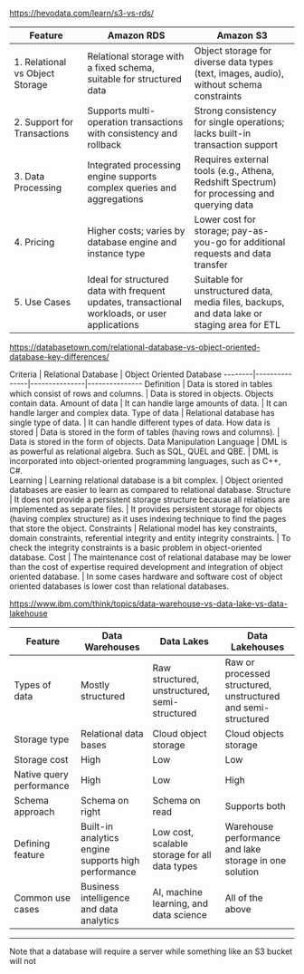 https://hevodata.com/learn/s3-vs-rds/

Feature	| Amazon RDS | Amazon S3
--------|---------------|---------------
1. Relational vs Object Storage | Relational storage with a fixed schema, suitable for structured data | Object storage for diverse data types (text, images, audio), without schema constraints
2. Support for Transactions | Supports multi-operation transactions with consistency and rollback | Strong consistency for single operations; lacks built-in transaction support
3. Data Processing | Integrated processing engine supports complex queries and aggregations | Requires external tools (e.g., Athena, Redshift Spectrum) for processing and querying data
4. Pricing | Higher costs; varies by database engine and instance type | Lower cost for storage; pay-as-you-go for additional requests and data transfer
5. Use Cases | Ideal for structured data with frequent updates, transactional workloads, or user applications | Suitable for unstructured data, media files, backups, and data lake or staging area for ETL


https://databasetown.com/relational-database-vs-object-oriented-database-key-differences/

Criteria | Relational Database | Object Oriented Database
--------|---------------|---------------|---------------
Definition | Data is stored in tables which consist of rows and columns. | Data is stored in objects. Objects contain data.
Amount of data | It can handle large amounts of data. | It can handle larger and complex data.
Type of data | Relational database has single type of data. | It can handle different types of data.
How data is stored | Data is stored in the form of tables (having rows and columns). | Data is stored in the form of objects.
Data Manipulation Language | DML is as powerful as relational algebra. Such as SQL, QUEL and QBE. | DML is incorporated into object-oriented programming languages, such as C++, C#.  
Learning | Learning relational database is a bit complex. | Object oriented databases are easier to learn as compared to relational database.
Structure | It does not provide a persistent storage structure because all relations are implemented as separate files.	| It provides persistent storage for objects (having complex structure) as it uses indexing technique to find the pages that store the object.
Constraints | Relational model has key constraints, domain constraints, referential integrity and entity integrity constraints. | To check the integrity constraints is a basic problem in object-oriented database.
Cost | The maintenance cost of relational database may be lower than the cost of expertise required development and integration of object oriented database. | In some cases hardware and software cost of object oriented databases is lower cost than relational databases.


https://www.ibm.com/think/topics/data-warehouse-vs-data-lake-vs-data-lakehouse

Feature | Data Warehouses | Data Lakes | Data Lakehouses
--------|---------------|---------------|---------------
Types of data | Mostly structured | Raw structured, unstructured, semi-structured | Raw or processed structured, unstructured and semi-structured
Storage type | Relational data bases | Cloud object storage | Cloud objects storage
Storage cost | High | Low | Low
Native query performance | High | Low | High
Schema approach | Schema on right | Schema on read | Supports both
Defining feature | Built-in analytics engine supports high performance | Low cost, scalable storage for all data types | Warehouse performance and lake storage in one solution
Common use cases | Business intelligence and data analytics | AI, machine learning, and data science | All of the above

---

Note that a database will require a server while something like an S3 bucket will not
